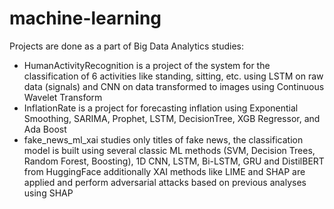 # machine-learning
Projects are done as a part of Big Data Analytics studies:
- HumanActivityRecognition is a project of the system for the classification of 6 activities like standing, sitting, etc. using LSTM on raw data (signals) and CNN on data transformed to images using Continuous Wavelet Transform
- InflationRate is a project for forecasting inflation using Exponential Smoothing, SARIMA, Prophet, LSTM, DecisionTree, XGB Regressor, and Ada Boost
- fake_news_ml_xai studies only titles of fake news, the classification model is built using several classic ML methods (SVM, Decision Trees, Random Forest, Boosting), 1D CNN, LSTM, Bi-LSTM, GRU and DistilBERT from HuggingFace additionally XAI methods like LIME and SHAP are applied and perform adversarial attacks based on previous analyses using SHAP
